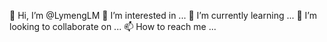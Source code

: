 👋 Hi, I’m @LymengLM
👀 I’m interested in ...
🌱 I’m currently learning ...
💞️ I’m looking to collaborate on ...
📫 How to reach me ...

<!---
LymengLM/LymengLM is a ✨ special ✨ repository because its `README.md` (this file) appears on your GitHub profile.
You can click the Preview link to take a look at your changes.
--->
